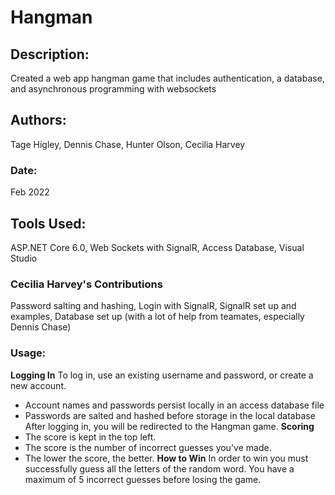 # Hangman
## Description: 
Created a web app hangman game that includes authentication, a database, and asynchronous programming with websockets
## Authors: 
Tage Higley,
Dennis Chase,
Hunter Olson,
Cecilia Harvey
### Date: 
Feb 2022
## Tools Used:
ASP.NET Core 6.0,
Web Sockets with SignalR,
Access Database,
Visual Studio
### Cecilia Harvey's Contributions
Password salting and hashing,
Login with SignalR,
SignalR set up and examples,
Database set up (with a lot of help from teamates, especially Dennis Chase)
### Usage:
**Logging In**
To log in, use an existing username and password, or create a new account. 
- Account names and passwords persist locally in an access database file
- Passwords are salted and hashed before storage in the local database
After logging in, you will be redirected to the Hangman game. 
**Scoring**
- The score is kept in the top left. 
- The score is the number of incorrect guesses you've made. 
- The lower the score, the better. 
**How to Win**
In order to win you must successfully guess all the letters of the random word. 
You have a maximum of 5 incorrect guesses before losing the game. 
